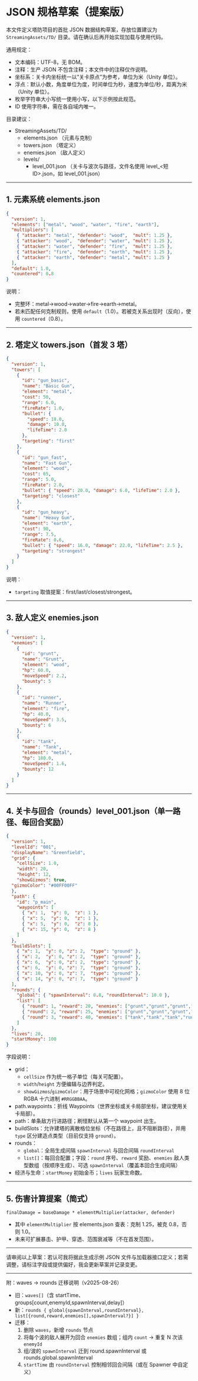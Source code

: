# JSON 规格草案（提案版）

本文件定义塔防项目的首批 JSON 数据结构草案，存放位置建议为 `StreamingAssets/TD/` 目录。请在确认后再开始实现加载与使用代码。

通用规定：
- 文本编码：UTF-8，无 BOM。
- 注释：生产 JSON 不包含注释；本文件中的注释仅作说明。
- 坐标系：关卡内坐标统一以“关卡原点”为参考，单位为米（Unity 单位）。
- 浮点：默认小数，角度单位为度，时间单位为秒，速度为单位/秒，距离为米（Unity 单位）。
- 枚举字符串大小写统一使用小写，以下示例按此规范。
- ID 使用字符串，需在各自域内唯一。

目录建议：
- StreamingAssets/TD/
  - elements.json （元素与克制）
  - towers.json （塔定义）
  - enemies.json （敌人定义）
  - levels/
    - level_001.json （关卡与波次与路径，文件名使用 level_<短ID>.json，如 level_001.json）

---

## 1. 元素系统 elements.json
```json
{
  "version": 1,
  "elements": ["metal", "wood", "water", "fire", "earth"],
  "multipliers": [
    { "attacker": "metal", "defender": "wood",  "mult": 1.25 },
    { "attacker": "wood",  "defender": "water", "mult": 1.25 },
    { "attacker": "water", "defender": "fire",  "mult": 1.25 },
    { "attacker": "fire",  "defender": "earth", "mult": 1.25 },
    { "attacker": "earth", "defender": "metal", "mult": 1.25 }
  ],
  "default": 1.0,
  "countered": 0.8
}
```
说明：
- 完整环：metal→wood→water→fire→earth→metal。
- 若未匹配任何克制规则，使用 `default`（1.0）。若被克关系出现时（反向），使用 `countered`（0.8）。

---

## 2. 塔定义 towers.json（首发 3 塔）
```json
{
  "version": 1,
  "towers": [
    {
      "id": "gun_basic",
      "name": "Basic Gun",
      "element": "metal",
      "cost": 50,
      "range": 6.0,
      "fireRate": 1.0,
      "bullet": {
        "speed": 18.0,
        "damage": 10.0,
        "lifeTime": 2.0
      },
      "targeting": "first"  
    },
    {
      "id": "gun_fast",
      "name": "Fast Gun",
      "element": "wood",
      "cost": 65,
      "range": 5.0,
      "fireRate": 2.0,
      "bullet": { "speed": 20.0, "damage": 6.0, "lifeTime": 2.0 },
      "targeting": "closest"
    },
    {
      "id": "gun_heavy",
      "name": "Heavy Gun",
      "element": "earth",
      "cost": 90,
      "range": 7.5,
      "fireRate": 0.6,
      "bullet": { "speed": 16.0, "damage": 22.0, "lifeTime": 2.5 },
      "targeting": "strongest"
    }
  ]
}
```
说明：
- `targeting` 取值提案：first/last/closest/strongest。

---

## 3. 敌人定义 enemies.json
```json
{
  "version": 1,
  "enemies": [
    {
      "id": "grunt",
      "name": "Grunt",
      "element": "wood",
      "hp": 60.0,
      "moveSpeed": 2.2,
      "bounty": 5
    },
    {
      "id": "runner",
      "name": "Runner",
      "element": "fire",
      "hp": 40.0,
      "moveSpeed": 3.5,
      "bounty": 6
    },
    {
      "id": "tank",
      "name": "Tank",
      "element": "metal",
      "hp": 180.0,
      "moveSpeed": 1.6,
      "bounty": 12
    }
  ]
}
```

---

## 4. 关卡与回合（rounds）level_001.json（单一路径、每回合奖励）
```json
{
  "version": 1,
  "levelId": "001",
  "displayName": "Greenfield",
  "grid": {
    "cellSize": 1.0,
    "width": 20,
    "height": 12,
    "showGizmos": true,
  "gizmoColor": "#00FF00FF"
  },
  "path": {
    "id": "p_main",
    "waypoints": [
      { "x": 1,  "y": 0,  "z": 1 },
      { "x": 5,  "y": 0,  "z": 1 },
      { "x": 5,  "y": 0,  "z": 8 },
      { "x": 15, "y": 0,  "z": 8 }
    ]
  },
  "buildSlots": [
    { "x": 1,  "y": 0, "z": 2,  "type": "ground" },
    { "x": 2,  "y": 0, "z": 2,  "type": "ground" },
    { "x": 6,  "y": 0, "z": 2,  "type": "ground" },
    { "x": 6,  "y": 0, "z": 7,  "type": "ground" },
    { "x": 10, "y": 0, "z": 7,  "type": "ground" },
    { "x": 14, "y": 0, "z": 7,  "type": "ground" }
  ],
  "rounds": {
    "global": { "spawnInterval": 0.8, "roundInterval": 10.0 },
    "list": [
      { "round": 1, "reward": 20, "enemies": ["grunt","grunt","grunt","grunt","grunt","grunt","grunt","grunt"] },
      { "round": 2, "reward": 25, "enemies": ["grunt","grunt","grunt","grunt","runner","runner","runner","runner","runner"], "spawnInterval": 0.7 },
      { "round": 3, "reward": 40, "enemies": ["tank","tank","tank","runner","runner","runner","runner","runner","runner"] }
    ]
  },
  "lives": 20,
  "startMoney": 100
}
```
字段说明：
- grid：
  - `cellSize` 作为统一格子单位（每关可配置）。
  - `width`/`height` 方便编辑与边界判定。
  - `showGizmos`/`gizmoColor`：用于场景中可视化网格；`gizmoColor` 使用 8 位 RGBA 十六进制 `#RRGGBBAA`。
- path.waypoints：折线 Waypoints（世界坐标或关卡局部坐标，建议使用关卡局部）。
- path：单条敌方行进路径；刷怪默认从第一个 waypoint 出生。
- buildSlots：允许建塔的离散格位坐标（不在路径上，且不阻断路径），并用 `type` 区分建造点类型（目前仅支持 `ground`）。
- rounds：
  - `global`：全局生成间隔 `spawnInterval` 与回合间隔 `roundInterval`
  - `list[]`：每回合配置；字段：`round` 序号、`reward` 奖励、`enemies` 敌人类型数组（按顺序生成）、可选 `spawnInterval`（覆盖本回合生成间隔）
- 经济与生命：`startMoney` 初始金币；`lives` 玩家生命数。

---

## 5. 伤害计算提案（简式）
```
finalDamage = baseDamage * elementMultiplier(attacker, defender)
```
- 其中 `elementMultiplier` 按 elements.json 查表：克制 1.25，被克 0.8，否则 1.0。
- 未来可扩展暴击、护甲、穿透、范围衰减等（不在首发范围）。

---

请审阅以上草案：若认可我将据此生成示例 JSON 文件与加载器接口定义；若需调整，请标注字段或提供偏好，我会更新草案并记录变更。

---

附：waves → rounds 迁移说明（v2025-08-26）
- 旧：`waves[]`（含 startTime、groups[count,enemyId,spawnInterval,delay]）
- 新：`rounds { global{spawnInterval,roundInterval}, list[{round,reward,enemies[],spawnInterval?}] }`
- 迁移：
  1) 删除 `waves`，新增 `rounds` 节点
  2) 将每个波的敌人展开为回合 `enemies` 数组；组内 `count` → 重复 N 次该 `enemyId`
  3) 组/波的 `spawnInterval` 迁到 round.spawnInterval 或 rounds.global.spawnInterval
  4) `startTime` 由 `roundInterval` 控制相邻回合间隔（或在 Spawner 中自定义）
